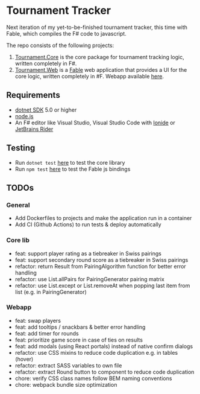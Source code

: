 # Tournament Tracker

Next iteration of my yet-to-be-finished tournament tracker, this time with Fable, which compiles the F# code to javascript.

The repo consists of the following projects:

1. [Tournament.Core](./Tournament.Core/) is the core package for tournament tracking logic, written completely in F#.
2. [Tournament.Web](./Tournament.Web/) is a [Fable](https://fable.io) web application that provides a UI for the core logic, written completely in #F. Webapp available [here](https://tournamenttracker-55dc5.web.app/).

## Requirements

- [dotnet SDK](https://www.microsoft.com/net/download/core) 5.0 or higher
- [node.js](https://nodejs.org)
- An F# editor like Visual Studio, Visual Studio Code with [Ionide](http://ionide.io/) or [JetBrains Rider](https://www.jetbrains.com/rider/)

## Testing

- Run `dotnet test` [here](./Tournament.Core/test) to test the core library
- Run `npm test` [here](./Tournament.Web) to test the Fable js bindings

## TODOs

### General

- Add Dockerfiles to projects and make the application run in a container
- Add CI (Github Actions) to run tests & deploy automatically

### Core lib

- feat: support player rating as a tiebreaker in Swiss pairings
- feat: support secondary round score as a tiebreaker in Swiss pairings
- refactor: return Result from PairingAlgorithm function for better error handling
- refactor: use List.allPairs for PairingGenerator pairing matrix
- refactor: use List.except or List.removeAt when popping last item from list (e.g. in PairingGenerator)

### Webapp

- feat: swap players
- feat: add tooltips / snackbars & better error handling
- feat: add timer for rounds
- feat: prioritize game score in case of ties on results
- feat: add modals (using React portals) instead of native confirm dialogs
- refactor: use CSS mixins to reduce code duplication e.g. in tables (hover)
- refactor: extract SASS variables to own file
- refactor: extract Round button to component to reduce code duplication
- chore: verify CSS class names follow BEM naming conventions
- chore: webpack bundle size optimization
